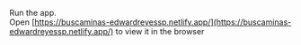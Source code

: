 Run the app.\
Open [https://buscaminas-edwardreyessp.netlify.app/](https://buscaminas-edwardreyessp.netlify.app/) to view it in the browser
